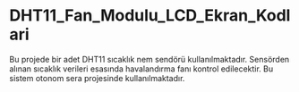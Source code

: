 # DHT11_Fan_Modulu_LCD_Ekran_Kodlari
 
Bu projede bir adet DHT11 sıcaklık nem sendörü kullanılmaktadır. Sensörden alınan sıcaklık verileri esasında havalandırma fanı kontrol edilecektir. Bu sistem otonom sera projesinde kullanılmaktadır. 
